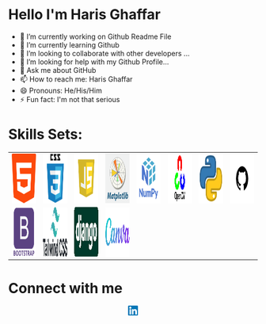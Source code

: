<h1> Hello I'm Haris Ghaffar</h1>


- 🔭 I’m currently working on Github Readme File
- 🌱 I’m currently learning Github
- 👯 I’m looking to collaborate with other developers ... 
- 🤔 I’m looking for help with my Github Profile...
- 💬 Ask me about GitHub
- 📫 How to reach me: <a mailto="contact.harisg@gmail.com">Haris Ghaffar</a>
- 😄 Pronouns: He/His/Him
- ⚡ Fun fact: I'm not that serious

# Skills Sets:
<table>
  <tr>
    <td > 
      <img src="https://github.com/HarisGhaffar/HarisGhaffar/blob/main/html.png" height="100px" width="100px"/> 
    </td>
    <td > 
      <img src="https://github.com/HarisGhaffar/HarisGhaffar/blob/main/css.png" height="100px" width="100px"/> 
    </td>
    <td > 
      <img src="https://github.com/HarisGhaffar/HarisGhaffar/blob/main/js.png" height="100px" width="100px"/> 
    </td>
    <td > 
      <img src="https://github.com/HarisGhaffar/HarisGhaffar/blob/main/mp.png" height="100px" width="100px"/> 
    </td>
    <td > 
      <img src="https://github.com/HarisGhaffar/HarisGhaffar/blob/main/np.png" height="100px" width="100px"/> 
    </td>
    <td > 
      <img src="https://github.com/HarisGhaffar/HarisGhaffar/blob/main/oc.png" height="100px" width="100px"/> 
    </td>  
    <td > 
      <img src="https://github.com/HarisGhaffar/HarisGhaffar/blob/main/py.png" height="100px" width="100px"/> 
    </td>
    <td > 
      <img src="https://github.com/HarisGhaffar/HarisGhaffar/blob/main/gt.png" height="100px" width="100px"/> 
    </td>
    </tr>
    <tr>
    <td> 
      <img src="https://github.com/HarisGhaffar/HarisGhaffar/blob/main/bs.png" height="100px" width="100px"/> 
    </td>
    <td > 
      <img src="https://github.com/HarisGhaffar/HarisGhaffar/blob/main/tc.png" height="100px" width="100px"/> 
    </td>
    <td > 
      <img src="https://github.com/HarisGhaffar/HarisGhaffar/blob/main/dg.png" height="100px" width="100px"/> 
    </td>
    <td > 
      <img src="https://github.com/HarisGhaffar/HarisGhaffar/blob/main/cv.png" height="100px" width="100px"/> 
    </td>
  </tr>
</table>

# Connect with me
<div align="center">
  <a href="https://www.linkedin.com/in/harisghaffar/" target="_blank"> <img src="https://github.com/HarisGhaffar/HarisGhaffar/blob/main/li.png" height="20px" width="20px"/> </a>
</div>


